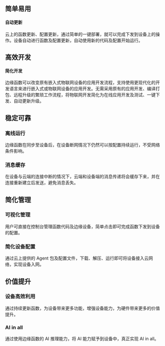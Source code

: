 ## 简单易用

#### 自动更新
云上的函数更新、配置更新，通过简单的一键部署，就可以完成下发到设备上的操作。设备自动进行函数及配置更新，自动使用新的代码及配置开始运行。

## 高效开发

#### 简化开发
边缘函数可以改变原有嵌入式物联网设备的应用开发流程，支持使用更现代化的开发语言来进行嵌入式或物联网设备的应用开发。无需采用原有的应用开发、编译打包、远程升级的繁琐工作流程，将物联网开发简化为在线应用开发及测试、一键下发、自动更新升级。

## 稳定可靠

### 离线运行

边缘函数在同步至设备后，在设备断网情况下仍然可以按配置持续运行，不受网络条件影响。

### 消息缓存

在设备与云端的连接中断的情况下，云端和设备端的消息传递将会缓存下来，并在连接重新建立后发送，避免消息丢失。

## 简化管理

### 可视化管理

用户可直接在控制台管理函数代码及边缘设备，简单点击即可完成函数下发到设备的配置。

### 简化设备配置

通过云上提供的 Agent 包及配置文件，下载、解压、运行即可将设备接入云网络，实现设备入网。

## 价值提升

### 设备高效利用

通过持续更新函数，为设备带来更多功能，增强设备能力，为硬件带来更多的价值提升。

### AI in all

通过使用边缘函数的 AI 推理能力，将 AI 能力赋予到设备中，真正实现 AI in all。
